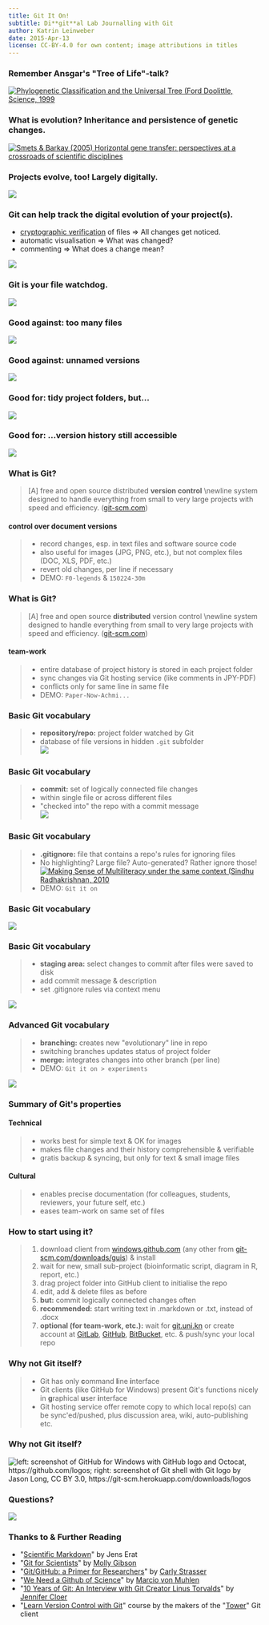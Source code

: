 ```yaml
---
title: Git It On!
subtitle: Di**git**al Lab Journalling with Git
author: Katrin Leinweber
date: 2015-Apr-13
license: CC-BY-4.0 for own content; image attributions in titles
---
```


### Remember Ansgar's "Tree of Life"-talk?

[![](images/doolittle-tree.jpg "Phylogenetic Classification and the Universal Tree (Ford Doolittle, Science, 1999")](http://www.sciencemag.org/content/284/5423/2124.full)

### What is evolution? Inheritance and persistence of genetic changes.

[![](images/Horizontal-gene-transfer-ori.jpg "Smets & Barkay (2005) Horizontal gene transfer: perspectives at a crossroads of scientific disciplines")](http://www.nature.com/nrmicro/journal/v3/n9/fig_tab/nrmicro1253_F1.html)

### Projects evolve, too! Largely digitally.

![](images/Horizontal-info-transfer.png)

### Git can help track the digital evolution of your project(s).

- [cryptographic verification](http://git-scm.com/book/en/v2/Getting-Started-Git-Basics#Git-Has-Integrity) of files => All changes get noticed.
- automatic visualisation => What was changed?
- commenting => What does a change mean?

![](images/Git-helps.png)

### Git is your file watchdog.

![](images/watchdog.png)

### Good against: too many files

![](images/versions-win-explorer.png)

### Good against: unnamed versions

![](images/versions-crashplan.png)

### Good for: tidy project folders, but...

![](images/files-in-explorer.png)

### Good for: ...version history still accessible

![](images/file-changes-in-GitHub.png)

### What is Git?

> [A] free and open source distributed **version control** \newline system designed to handle everything from small to very large projects with speed and efficiency. ([git-scm.com](http://git-scm.com/))

#### control over document versions

> - record changes, esp. in text files and software source code
> - also useful for images (JPG, PNG, etc.), but not complex files (DOC, XLS, PDF, etc.) 
> - revert old changes, per line if necessary
> - DEMO: `F0-legends` & `150224-30m`

### What is Git?

> [A] free and open source **distributed** version control \newline system designed to handle everything from small to very large projects with speed and efficiency. ([git-scm.com](http://git-scm.com/))

#### team-work

> - entire database of project history is stored in each project folder
> - sync changes via Git hosting service (like comments in JPY-PDF)
> - conflicts only for same line in same file
> - DEMO: `Paper-Now-Achmi...`

### Basic Git vocabulary

> - **repository/repo:** project folder watched by Git
> - database of file versions in hidden `.git` subfolder \
![](images/repo-folder.png)

### Basic Git vocabulary

> - **commit:** set of logically connected file changes
> - within single file or across different files
> - "checked into" the repo with a commit message \
![](images/logical-commit-across-files.png)

### Basic Git vocabulary

> - **.gitignore:** file that contains a repo's rules for ignoring files
> - No highlighting? Large file? Auto-generated? Rather ignore those! \
[![](images/gitignore-or-not.png "Making Sense of Multiliteracy under the same context (Sindhu Radhakrishnan, 2010")](http://edc.education.ed.ac.uk/sindhur/2010/10/17/visual-artefact/)
> - DEMO: `Git it on`

### Basic Git vocabulary

![](images/windows-gitignore-in-repo-settings.png)

### Basic Git vocabulary

> - **staging area:** select changes to commit after files were saved to disk
> - add commit message & description
> - set .gitignore rules via context menu

![](images/staging-area.png)

### Advanced Git vocabulary

> - **branching:** creates new "evolutionary" line in repo
> - switching branches updates status of project folder
> - **merge:** integrates changes into other branch (per line)
> - DEMO: `Git it on > experiments`

![](images/git-branching.png)

### Summary of Git's properties

#### Technical

> - works best for simple text & OK for images
> - makes file changes and their history comprehensible & verifiable 
> - gratis backup & syncing, but only for text & small image files

#### Cultural

> - enables precise documentation (for colleagues, students, reviewers, your future self, etc.)
> - eases team-work on same set of files

### How to start using it?

> 1. download client from [windows.github.com](https://windows.github.com/) (any other from [git-scm.com/downloads/guis](http://git-scm.com/download/gui/win)) & install
> 1. wait for new, small sub-project (bioinformatic script, diagram in R, report, etc.)
> 1. drag project folder into GitHub client to initialise the repo
> 1. edit, add & delete files as before
> 1. **but:** commit logically connected changes often
> 1. **recommended:** start writing text in .markdown or .txt, instead of .docx
> 1. **optional (for team-work, etc.):** wait for [git.uni.kn](https://git.uni-konstanz.de/users/sign_in) or create account at [GitLab](https://gitlab.com/users/sign_in), [GitHub](https://github.com/join), [BitBucket](https://bitbucket.org/account/signup/), etc. & push/sync your local repo

### Why not Git itself?

> - Git has only **c**ommand **l**ine **i**nterface
> - Git clients (like GitHub for Windows) present Git's functions nicely in **g**raphical **u**ser **i**nterface
> - Git hosting service offer remote copy to which local repo(s) can be sync'ed/pushed, plus discussion area, wiki, auto-publishing etc.

### Why not Git itself?

![](images/Git-client-vs-shell.png "left: screenshot of GitHub for Windows with GitHub logo and Octocat, https://github.com/logos; right: screenshot of Git shell with Git logo by Jason Long, CC BY 3.0, https://git-scm.herokuapp.com/downloads/logos")

### Questions?

![](images/keep-calm-and-git-it-on.png)

### Thanks to & Further Reading

- "[Scientific Markdown](https://github.com/JensErat/scientific-markdown)" by Jens Erat
- "[Git for Scientists](https://mollygibson.github.io/2014-08-11-wustl/lessons/git-notebook/git-for-scientists.slides.html)" by [Molly Gibson](https://github.com/mollygibson)
- "[Git/GitHub: a Primer for Researchers](http://datapub.cdlib.org/2014/05/05/github-a-primer-for-researchers/)" by [Carly Strasser](http://carlystrasser.net/)
- "[We Need a Github of Science](http://marciovm.com/i-want-a-github-of-science/)" by [Marcio von Muhlen](https://twitter.com/marciovm)
- "[10 Years of Git: An Interview with Git Creator Linus Torvalds](https://www.linux.com/news/featured-blogs/185-jennifer-cloer/821541-10-years-of-git-an-interview-with-git-creator-linus-torvalds/)" by [Jennifer Cloer](https://twitter.com/JenniferCloer)
- "[Learn Version Control with Git](http://www.git-tower.com/learn/ebook/mac/basics/why-use-version-control#start)" course by the makers of the "[Tower](http://www.git-tower.com/)" Git client
